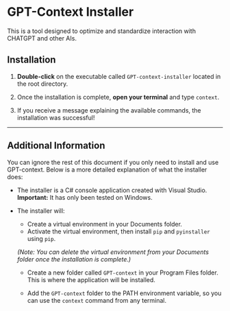 # GPT-Context Installer

This is a tool designed to optimize and standardize interaction with CHATGPT and other AIs.

## Installation

1. **Double-click** on the executable called `GPT-context-installer` located in the root directory.
   
2. Once the installation is complete, **open your terminal** and type `context`.

3. If you receive a message explaining the available commands, the installation was successful!

---

## Additional Information

You can ignore the rest of this document if you only need to install and use GPT-context. Below is a more detailed explanation of what the installer does:

- The installer is a C# console application created with Visual Studio. **Important:** It has only been tested on Windows.

- The installer will:
  - Create a virtual environment in your Documents folder.
  - Activate the virtual environment, then install `pip` and `pyinstaller` using `pip`.

  *(Note: You can delete the virtual environment from your Documents folder once the installation is complete.)*

  - Create a new folder called `GPT-context` in your Program Files folder. This is where the application will be installed.

  - Add the `GPT-context` folder to the PATH environment variable, so you can use the `context` command from any terminal.
